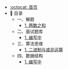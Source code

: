 * [:octocat: 首页](/README)
* :bookmark: 目录
    * 一、解题
        * [1. 两数之和](http://niubility-algorithm.itstack.org/notes/分析解题/两数之和.md)
    * 二、面试题库
        * [1. 编写中](#)       
    * 三、算法思维
        * [1. 二进制与或非运算](#)
    * 四、数据结构
        * [1. 编写中](#)     